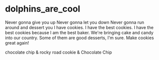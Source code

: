 # dolphins_are_cool

Never gonna give you up
Never gonna let you down
Never gonna run around and dessert you
I have cookies. I have the best cookies.  I have the best cookies because I am the best baker.  We're bringing cake and candy into our country.  Some of them are good desserts, I'm sure.  Make cookies great again!


chocolate chip
&
rocky road cookie
&
Chocolate Chip
